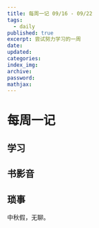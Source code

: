 ```yaml
---
title: 每周一记 09/16 - 09/22
tags:
  - daily
published: true
excerpt: 尝试努力学习的一周
date:
updated:
categories:
index_img:
archive:
password:
mathjax:
---
```

# 每周一记

## 学习

## 书影音

## 琐事
中秋假，无聊。
